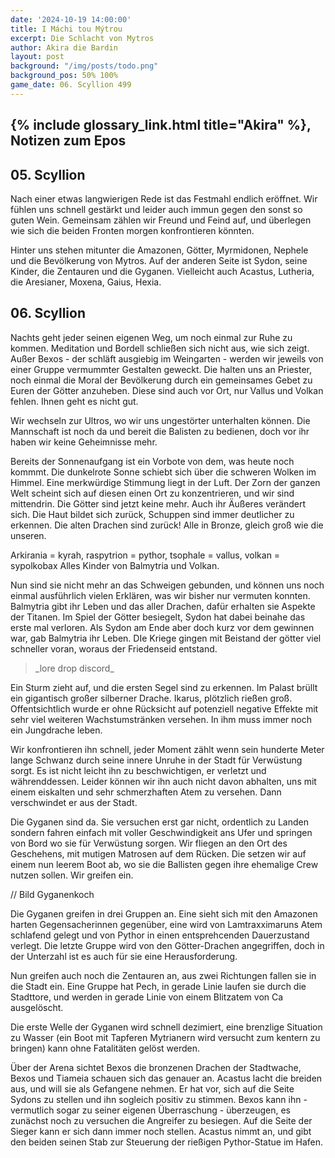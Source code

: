 ```yaml
---
date: '2024-10-19 14:00:00'
title: I Máchi tou Mýtrou
excerpt: Die Schlacht von Mytros
author: Akira die Bardin
layout: post
background: "/img/posts/todo.png"
background_pos: 50% 100%
game_date: 06. Scyllion 499
---
```


## {% include glossary_link.html title="Akira" %}, Notizen zum Epos

## 05. Scyllion
Nach einer etwas langwierigen Rede ist das Festmahl endlich eröffnet. Wir fühlen uns schnell gestärkt und leider auch immun gegen den sonst so guten Wein. Gemeinsam zählen wir Freund und Feind auf, und überlegen wie sich die beiden Fronten morgen konfrontieren könnten.

Hinter uns stehen mitunter die Amazonen, Götter, Myrmidonen, Nephele und die Bevölkerung von Mytros. Auf der anderen Seite ist Sydon, seine Kinder, die Zentauren und die Gyganen. Vielleicht auch Acastus, Lutheria, die Aresianer, Moxena, Gaius, Hexia.


## 06. Scyllion

Nachts geht jeder seinen eigenen Weg, um noch einmal zur Ruhe zu kommen. Meditation und Bordell schließen sich nicht aus, wie sich zeigt. Außer Bexos - der schläft ausgiebig im Weingarten - werden wir jeweils von einer Gruppe vermummter Gestalten geweckt. Die halten uns an Priester, noch einmal die Moral der Bevölkerung durch ein gemeinsames Gebet zu Euren der Götter anzuheben. Diese sind auch vor Ort, nur Vallus und Volkan fehlen. Ihnen geht es nicht gut.

Wir wechseln zur Ultros, wo wir uns ungestörter unterhalten können. Die Mannschaft ist noch da und bereit die Balisten zu bedienen, doch vor ihr haben wir keine Geheimnisse mehr.

Bereits der Sonnenaufgang ist ein Vorbote von dem, was heute noch kommmt. Die dunkelrote Sonne schiebt sich über die schweren Wolken im Himmel. Eine merkwürdige Stimmung liegt in der Luft. Der Zorn der ganzen Welt scheint sich auf diesen einen Ort zu konzentrieren, und wir sind mittendrin. Die Götter sind jetzt keine mehr. Auch ihr Äußeres verändert sich. Die Haut bildet sich zurück, Schuppen sind immer deutlicher zu erkennen. Die alten Drachen sind zurück! Alle in Bronze, gleich groß wie die unseren.

Arkirania = kyrah, raspytrion = pythor, tsophale = vallus, volkan = sypolkobax
Alles Kinder von Balmytria und Volkan.

Nun sind sie nicht mehr an das Schweigen gebunden, und können uns noch einmal ausführlich vielen Erklären, was wir bisher nur vermuten konnten. Balmytria gibt ihr Leben und das aller Drachen, dafür erhalten sie Aspekte der Titanen. Im Spiel der Götter besiegelt, Sydon hat dabei beinahe das erste mal verloren. Als Sydon am Ende aber doch kurz vor dem gewinnen war, gab Balmytria ihr Leben. DIe Kriege gingen mit Beistand der götter viel schneller voran, woraus der Friedenseid entstand.

<blockquote>
_lore drop discord_
</blockquote>

Ein Sturm zieht auf, und die ersten Segel sind zu erkennen. Im Palast brüllt ein gigantisch großer silberner Drache. Ikarus, plötzlich rießen groß. Offentsichtlich wurde er ohne Rücksicht auf potenziell negative Effekte mit sehr viel weiteren Wachstumstränken versehen. In ihm muss immer noch ein Jungdrache leben.

Wir konfrontieren ihn schnell, jeder Moment zählt wenn sein hunderte Meter lange Schwanz durch seine innere Unruhe in der Stadt für Verwüstung sorgt. Es ist nicht leicht ihn zu beschwichtigen, er verletzt und währenddessen. Leider können wir ihn auch nicht davon abhalten, uns mit einem eiskalten und sehr schmerzhaften Atem zu versehen. Dann verschwindet er aus der Stadt.

Die Gyganen sind da. Sie versuchen erst gar nicht, ordentlich zu Landen sondern fahren einfach mit voller Geschwindigkeit ans Ufer und springen von Bord wo sie für Verwüstung sorgen.
Wir fliegen an den Ort des Geschehens, mit mutigen Matrosen auf dem Rücken. Die setzen wir auf einem nun leerem Boot ab, wo sie die Ballisten gegen ihre ehemalige Crew nutzen sollen. Wir greifen ein.

// Bild Gyganenkoch

Die Gyganen greifen in drei Gruppen an. Eine sieht sich mit den Amazonen harten Gegensacherinnen gegenüber, eine wird von Lamtraxximaruns Atem schlafend gelegt und von Pythor in einen entsprehcenden Dauerzustand verlegt. Die letzte Gruppe wird von den Götter-Drachen angegriffen, doch in der Unterzahl ist es auch für sie eine Herausforderung.

Nun greifen auch noch die Zentauren an, aus zwei Richtungen fallen sie in die Stadt ein. Eine Gruppe hat Pech, in gerade Linie laufen sie durch die Stadttore, und werden in gerade Linie von einem Blitzatem von Ca ausgelöscht.

Die erste Welle der Gyganen wird schnell dezimiert, eine brenzlige Situation zu Wasser (ein Boot mit Tapferen Mytrianern wird versucht zum kentern zu bringen) kann ohne Fatalitäten gelöst werden.

Über der Arena sichtet Bexos die bronzenen Drachen der Stadtwache, Bexos und Tiameia schauen sich das genauer an.
Acastus lacht die breiden aus, und will sie als Gefangene nehmen. Er hat vor, sich auf die Seite Sydons zu stellen und ihn sogleich positiv zu stimmen. Bexos kann ihn - vermutlich sogar zu seiner eigenen Überraschung - überzeugen, es zunächst noch zu versuchen die Angreifer zu besiegen. Auf die Seite der Sieger kann er sich dann immer noch stellen. Acastus nimmt an, und gibt den beiden seinen Stab zur Steuerung der rießigen Pythor-Statue im Hafen.


<!--
## Combat manual
Blessed

* Action:
  * AOE: Hauntin Phalanx
  * 2 ttacks
    * IF HIT:  spectral warrior (every time)
    * IF HIT: Stun attempt
  * Spell: Spirit guardian
  * Heal 1d8 +4
  * Use item: Power word stun
  * (Divine blessing; ever 7 days)
* Bonus:
  * Dodge + Hit die regain
  * Two unarmed strikes
* Reaction:
  * Shell of the dragon turtle
* Take damage
  * Evasion: Dex save -> half damage
* Anti
  * 3x attack
  * OR: 1x breath acid line
  * OR: 1x breath slowing cone
* Enemy nearby Start of turn
  * Spirit guardian: check
<!--
Die Amazonen sind mit der Halbinsel Aresia in Verbindung, Narsus für viele aresianer ein spielzeug der königin.

Character highlights:
## Tiameia
## Kapiosallos
## Bexos
## Timos
-->
